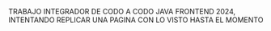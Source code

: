 TRABAJO INTEGRADOR DE CODO A CODO JAVA FRONTEND 2024, INTENTANDO REPLICAR UNA PAGINA CON LO VISTO HASTA EL MOMENTO
